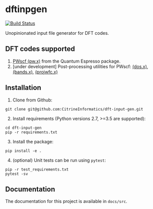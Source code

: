 # dftinpgen

[![Build Status](https://travis-ci.com/CitrineInformatics/dft-input-gen.svg?token=qbMA4N9P9kHgFLrLQ51g&branch=master)](https://travis-ci.com/CitrineInformatics/dft-input-gen)

Unopinionated input file generator for DFT codes.


## DFT codes supported

1. [PWscf (pw.x)](`https://www.quantum-espresso.org/Doc/pw_user_guide/`) from
   the Quantum Espresso package.
2. [under development] Post-processing utilities for PWscf:
   [(dos.x)](https://www.quantum-espresso.org/Doc/INPUT_DOS.html),
   [(bands.x)](https://www.quantum-espresso.org/Doc/INPUT_BANDS.html),
   [(projwfc.x)](https://www.quantum-espresso.org/Doc/INPUT_PROJWFC.html)

## Installation

1. Clone from Github:

```
git clone git@github.com:CitrineInformatics/dft-input-gen.git
```

2. Install requirements (Python versions 2.7, >=3.5 are supported):

```
cd dft-input-gen
pip -r requirements.txt
```

3. Install the package:

```
pip install -e .
```

4. (optional) Unit tests can be run using `pytest`:

```
pip -r test_requirements.txt
pytest -sv
```


## Documentation

The documentation for this project is available in `docs/src`.

